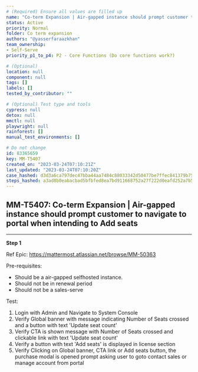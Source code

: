 ```yaml
---
# (Required) Ensure all values are filled up
name: "Co-term Expansion | Air-gapped instance should prompt customer to navigate to portal when intending to Add seats"
status: Active
priority: Normal
folder: Co term expansion
authors: "@yasserfaraazkhan"
team_ownership:
- Self-Serve
priority_p1_to_p4: P2 - Core Functions (Do core functions work?)

# (Optional)
location: null
component: null
tags: []
labels: []
tested_by_contributor: ""

# (Optional) Test type and tools
cypress: null
detox: null
mmctl: null
playwright: null
rainforest: []
manual_test_environments: []

# Do not change
id: 83365659
key: MM-T5407
created_on: "2023-03-24T07:10:21Z"
last_updated: "2023-03-24T07:10:20Z"
case_hashed: d3d3a6ca797dec47bba44aa7484c88033342d50477be7ffec841379b75342549e94e3c45d9b903ddddf0603c6bcfc011
steps_hashed: a3ad8b0eabacbad5bfbfed8ea7bd911668752a27f222d0eafd252a7b5104c3cbeb1268fb62070320cd0689f9f31cc85b
---
```


<!-- (Auto-generated) Based on frontmatter's "key" and "name" -->

## MM-T5407: Co-term Expansion | Air-gapped instance should prompt customer to navigate to portal when intending to Add seats

---

**Step 1**

Ref Epic: <https://mattermost.atlassian.net/browse/MM-50363>

Pre-requisites:

- Should be a air-gapped selfhosted instance.
- Should not be in renewal period
- Should not be a sales-serve

Test:

1. Login with Admin and Navigate to System Console
2. Verify Global banner with message indicating Number of Seats crossed and a button with text 'Update seat count'
3. Verify CTA is shown message with Number of Seats crossed and clickable link with text 'Update seat count'
4. Verify a button with text 'Add seats' is displayed in license section
5. Verify Clicking on Global banner, CTA link or Add seats button, the purchase modal is opened prompt asking user to goto contact sales or manage account from portal
